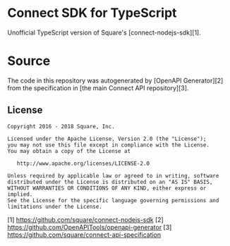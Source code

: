 Connect SDK for TypeScript
==========================
Unofficial TypeScript version of Square's [connect-nodejs-sdk][1].

Source
======
The code in this repository was autogenerated by [OpenAPI Generator][2] from the
specification in [the main Connect API repository][3].

License
-------
```
Copyright 2016 - 2018 Square, Inc.

Licensed under the Apache License, Version 2.0 (the "License");
you may not use this file except in compliance with the License.
You may obtain a copy of the License at

   http://www.apache.org/licenses/LICENSE-2.0

Unless required by applicable law or agreed to in writing, software
distributed under the License is distributed on an "AS IS" BASIS,
WITHOUT WARRANTIES OR CONDITIONS OF ANY KIND, either express or implied.
See the License for the specific language governing permissions and
limitations under the License.
```


[1] https://github.com/square/connect-nodejs-sdk
[2] https://github.com/OpenAPITools/openapi-generator
[3] https://github.com/square/connect-api-specification
